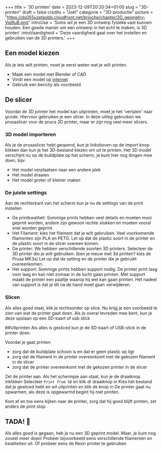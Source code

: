 +++
title = '3D printen'
date = 2023-12-09T20:20:34+01:00
slug = "3D-printen"
draft = false
credits = "Joël"
categorie = "3D-productie"
picture = "https://ds055uzetaobb.cloudfront.net/brioche/chapter/3D_geometry-VqjRuB.png"
introUse = 'Soms wil je een 3D ontwerp fysieke vast kunnen houden. Een goede manier om een ontwerp in het echt te maken, is 3D printen'
introVaardigheid = 'Deze vaardigheid gaat over het instellen en gebruiken van de 3D printers.'
+++

## Een model kiezen
Als je iets wilt printen, moet je eerst weten wat je wilt printen.
- Maak een model met Blender of CAD
- Vindt een model op [internet](https://www.thingiverse.com/)
- Gebruik een benchy als voorbeeld

## De slicer
Voordat de 3D printer het model kan uitprinten, moet je het 'vertalen' naar gcode. Hiervoor gebruiken je een slicer.
In deze uitleg gebruiken we prusaslicer voor de pruca 3D printer, maar er zijn nog veel meer slicers.

### 3D model importeren
Als je de prusaslicer hebt geopend, kun je linksboven op de import knop klikken dan kun je het 3D-bestand kiezen om uit te printen.
Het 3D model verschijnt nu op de buildplate op het scherm, je kunt hier nog dingen mee doen, bijv:
- Het model verplaatsen naar een andere plek
- Het model draaien
- Het model groter of kleiner maken 

### De juiste settings
Aan de rechterkant van het scherm kun je nu de settings van de print instellen
- De printkwaliteit: Sommige prints hebben veel details en moeten mooi geprint worden, andere zijn gewoon rechte stukken en moeten vooral snel worden geprint.
- Het Filament: kies het filament dat je wilt gebruiken. Veel voorkomende filamenten zijn PLA en PETG. Let op dat de plastic soort in de printer en de plastic soort in de slicer overeen komen.
- De printer: We hebben verschillende soorten 3D printers. Selecteer de 3D printer die je wilt gebruiken. (ben je nieuw met 3d printen? kies de Prusa MK3s) Let op dat de setting en de printer die je gebruikt overeenkomen.
- Het support: Sommige prints hebben support nodig. De printer print laag voor laag en kan niet zomaar in de lucht gaan printen. Met support maakt de printer een paaltje waarop hij wel kan gaan printen. Het nadeel van support is dat je dit na de hand moet gaan verwijderen.

### Slicen
Als alles goed staat, klik je rechtsonder op slice. Nu krijg je een voorbeeld te zien van wat de printer gaat doen. Als je overal tevreden mee bent, kun je deze opslaan op een SD-kaart of usb stick

##Uitprinten
Als alles is gesliced kun je de SD-kaart of USB-stick in de printer doen. 

Voordat je gaat printen
- zorg dat de buildplate schoon is en dat er geen plastic op ligt
- zorg dat de filament in de printer overeenkomt met de gekozen filament in de slicer
- zorg dat de printer overeenkomt met de gekozen printer in de slicer

Zet de printer aan.
Als het schermpje aan staat, kun je de draaiknop inklikken
Selecteer `Print from SD` en klik dr draaiknop in
Kies het bestand dat je gesliced hebt en wil uitprinten en klik de knop in
De printer gaat nu opwarmen, als deze is opgewarmd begint hij met printen.

Kom af en toe eens kijken naar de printer, zorg dat hij goed blijft printen, zet anders de print stop

## TADA! 🎉
Als alles goed is gegaan, heb je nu een 3D geprint model. Maar, je kunt nog zoveel meer doen! Probeer bijvoorbeeld eens verschillende filamenten en kwaliteiten uit. Of probeer eens de Resin printer te gebruiken
